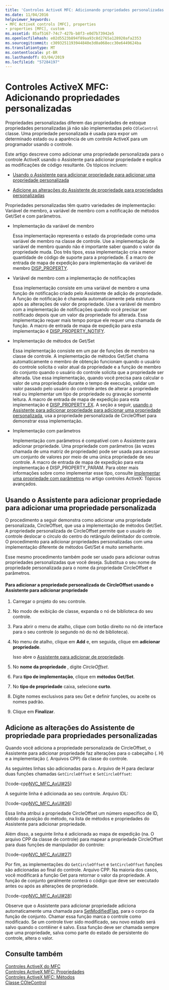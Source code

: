 ```yaml
---
title: 'Controles ActiveX MFC: Adicionando propriedades personalizadas'
ms.date: 11/04/2016
helpviewer_keywords:
- MFC ActiveX controls [MFC], properties
- properties [MFC], custom
ms.assetid: 85af5167-74c7-427b-b8f3-e0d7b73942e5
ms.openlocfilehash: e02d5523b894f89aa93c8d2765a128920afa2353
ms.sourcegitcommit: c3093251193944840e3d0a068ecc30e6449624ba
ms.translationtype: MT
ms.contentlocale: pt-BR
ms.lasthandoff: 03/04/2019
ms.locfileid: "57284197"
---
```

# <a name="mfc-activex-controls-adding-custom-properties"></a>Controles ActiveX MFC: Adicionando propriedades personalizadas

Propriedades personalizadas diferem das propriedades de estoque propriedades personalizadas já não são implementadas pelo `COleControl` classe. Uma propriedade personalizada é usada para expor um determinado estado ou a aparência de um controle ActiveX para um programador usando o controle.

Este artigo descreve como adicionar uma propriedade personalizada para o controle ActiveX usando o Assistente para adicionar propriedade e explica as modificações de código resultante. Os tópicos incluem:

- [Usando o Assistente para adicionar propriedade para adicionar uma propriedade personalizada](#_core_using_classwizard_to_add_a_custom_property)

- [Adicione as alterações do Assistente de propriedade para propriedades personalizadas](#_core_classwizard_changes_for_custom_properties)

Propriedades personalizadas têm quatro variedades de implementação: Variável de membro, a variável de membro com a notificação de métodos Get/Set e com parâmetros.

- Implementação da variável de membro

   Essa implementação representa o estado da propriedade como uma variável de membro na classe de controle. Use a implementação de variável de membro quando não é importante saber quando o valor da propriedade muda. Dos três tipos, essa implementação cria a menor quantidade de código de suporte para a propriedade. É a macro de entrada de mapa de expedição para implementação da variável de membro [DISP_PROPERTY](../mfc/reference/dispatch-maps.md#disp_property).

- Variável de membro com a implementação de notificações

   Essa implementação consiste em uma variável de membro e uma função de notificação criado pelo Assistente de adição de propriedade. A função de notificação é chamada automaticamente pela estrutura após as alterações de valor de propriedade. Use a variável de membro com a implementação de notificações quando você precisar ser notificado depois que um valor da propriedade foi alterada. Essa implementação requer mais tempo porque ele requer uma chamada de função. A macro de entrada de mapa de expedição para esta implementação é [DISP_PROPERTY_NOTIFY](../mfc/reference/dispatch-maps.md#disp_property_notify).

- Implementação de métodos de Get/Set

   Essa implementação consiste em um par de funções de membro na classe de controle. A implementação de métodos Get/Set chama automaticamente o membro de obtenção funcionam quando o usuário do controle solicita o valor atual da propriedade e a função de membro do conjunto quando o usuário do controle solicita que a propriedade ser alterada. Use essa implementação, quando você precisa para calcular o valor de uma propriedade durante o tempo de execução, validar um valor passado pelo usuário do controle antes de alterar a propriedade real ou implementar um tipo de propriedade ou gravação somente leitura. A macro de entrada de mapa de expedição para esta implementação é [DISP_PROPERTY_EX](../mfc/reference/dispatch-maps.md#disp_property_ex). A seção a seguir, [usando o Assistente para adicionar propriedade para adicionar uma propriedade personalizada](#_core_using_classwizard_to_add_a_custom_property), usa a propriedade personalizada de CircleOffset para demonstrar essa implementação.

- Implementação com parâmetros

   Implementação com parâmetros é compatível com o Assistente para adicionar propriedade. Uma propriedade com parâmetros (às vezes chamada de uma matriz de propriedade) pode ser usada para acessar um conjunto de valores por meio de uma única propriedade de seu controle. A macro de entrada de mapa de expedição para esta implementação é DISP_PROPERTY_PARAM. Para obter mais informações sobre como implementar esse tipo, consulte [implementar uma propriedade com parâmetros](../mfc/mfc-activex-controls-advanced-topics.md) no artigo controles ActiveX: Tópicos avançados.

##  <a name="_core_using_classwizard_to_add_a_custom_property"></a> Usando o Assistente para adicionar propriedade para adicionar uma propriedade personalizada

O procedimento a seguir demonstra como adicionar uma propriedade personalizada, CircleOffset, que usa a implementação de métodos Get/Set. A propriedade personalizada de CircleOffset permite que o usuário do controle deslocar o círculo do centro do retângulo delimitador do controle. O procedimento para adicionar propriedades personalizadas com uma implementação diferente de métodos Get/Set é muito semelhante.

Esse mesmo procedimento também pode ser usado para adicionar outras propriedades personalizadas que você deseja. Substitua o seu nome de propriedade personalizada para o nome da propriedade CircleOffset e parâmetros.

#### <a name="to-add-the-circleoffset-custom-property-using-the-add-property-wizard"></a>Para adicionar a propriedade personalizada de CircleOffset usando o Assistente para adicionar propriedade

1. Carregar o projeto do seu controle.

1. No modo de exibição de classe, expanda o nó de biblioteca do seu controle.

1. Para abrir o menu de atalho, clique com botão direito no nó de interface para o seu controle (o segundo nó do nó de biblioteca).

1. No menu de atalho, clique em **Add** e, em seguida, clique em **adicionar propriedade**.

   Isso abre o [Assistente para adicionar de propriedade](../ide/names-add-property-wizard.md).

1. No **nome da propriedade** , digite *CircleOffset*.

1. Para **tipo de implementação**, clique em **métodos Get/Set**.

1. No **tipo de propriedade** caixa, selecione **curto**.

1. Digite nomes exclusivos para seu Get e definir funções, ou aceite os nomes padrão.

9. Clique em **Finalizar**.

##  <a name="_core_classwizard_changes_for_custom_properties"></a> Adicione as alterações do Assistente de propriedade para propriedades personalizadas

Quando você adiciona a propriedade personalizada de CircleOffset, o Assistente para adicionar propriedade faz alterações para o cabeçalho (. H) e a implementação (. Arquivos CPP) da classe do controle.

As seguintes linhas são adicionadas para o. Arquivo de H para declarar duas funções chamadas `GetCircleOffset` e `SetCircleOffset`:

[!code-cpp[NVC_MFC_AxUI#25](../mfc/codesnippet/cpp/mfc-activex-controls-adding-custom-properties_1.h)]

A seguinte linha é adicionada ao seu controle. Arquivo IDL:

[!code-cpp[NVC_MFC_AxUI#26](../mfc/codesnippet/cpp/mfc-activex-controls-adding-custom-properties_2.idl)]

Essa linha atribui a propriedade CircleOffset um número específico de ID, obtido da posição do método, na lista de métodos e propriedades do Assistente para adicionar propriedade.

Além disso, a seguinte linha é adicionada ao mapa de expedição (na. O arquivo CPP da classe de controle) para mapear a propriedade CircleOffset para duas funções de manipulador do controle:

[!code-cpp[NVC_MFC_AxUI#27](../mfc/codesnippet/cpp/mfc-activex-controls-adding-custom-properties_3.cpp)]

Por fim, as implementações do `GetCircleOffset` e `SetCircleOffset` funções são adicionadas ao final do controle. Arquivo CPP. Na maioria dos casos, você modificará a função Get para retornar o valor da propriedade. A função de conjunto geralmente conterá o código que deve ser executado antes ou após as alterações de propriedade.

[!code-cpp[NVC_MFC_AxUI#28](../mfc/codesnippet/cpp/mfc-activex-controls-adding-custom-properties_4.cpp)]

Observe que o Assistente para adicionar propriedade adiciona automaticamente uma chamada para [SetModifiedFlag](../mfc/reference/colecontrol-class.md#setmodifiedflag), para o corpo da função de conjunto. Chamar essa função marca o controle como modificado. Se um controle tiver sido modificado, seu novo estado será salvo quando o contêiner é salvo. Essa função deve ser chamada sempre que uma propriedade, salva como parte do estado de persistente do controle, altera o valor.

## <a name="see-also"></a>Consulte também

[Controles ActiveX do MFC](../mfc/mfc-activex-controls.md)<br/>
[Controles ActiveX MFC: Propriedades](../mfc/mfc-activex-controls-properties.md)<br/>
[Controles ActiveX MFC: Métodos](../mfc/mfc-activex-controls-methods.md)<br/>
[Classe COleControl](../mfc/reference/colecontrol-class.md)
